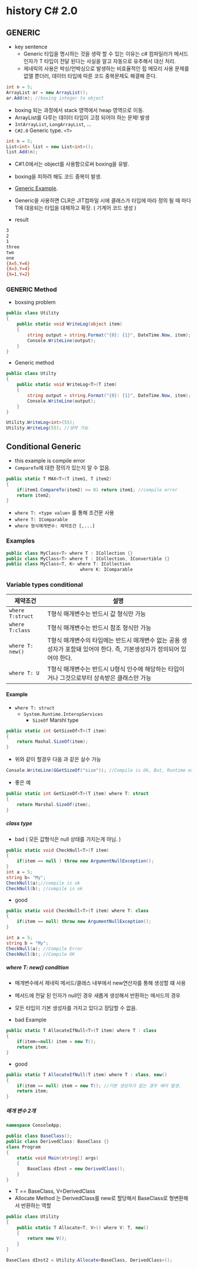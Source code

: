# history C# 2.0

## GENERIC

- key sentence  
  - Generic 타입을 명시하는 것을 생략 할 수 있는 이유는 c# 컴파일러가 메서드 인자가 T 타입이 전달 된다는 사실을 알고 자동으로 유추해서 대신 처리.  
  - 제네릭의 사용은 박싱/언박싱으로 발생하는 비효율적인 힙 메모리 사용 문제를 없앨 뿐더러, 데이터 타입에 따른 코드 중복문제도 해결해 준다.  

```csharp
int n = 5;
ArrayList ar = new ArrayList(); 
ar.Add(n); //boxing integer to object 
```

- boxing 되는 과정에서 stack 영역에서 heap 영역으로 이동.  
- ArrayList를 다루는 데이터 타입이 고정 되어야 하는 문제! 발생
- `IntArrayList`, `LongArrayList`, ... 
- `C#2.0` Generic type. `<T>`

```csharp
int n = 5;
List<int> list = new List<int>();
list.Add(n);
```

- C#1.0에서는 object를 사용함으로써 boxing을 유발. 
- boxing을 피하려 해도 코드 중복이 발생.  

- [Generic Example](./genericEx.cs). 
- Generic을 사용하면 CLR은 JIT컴파일 시에 클래스가 타입에 따라 정의 될 때 마다 T에 대응되는 타입을 대체하고 확장. ( 기계어 코드 생성 )
- result 

```sh
3
2
1
three
two
one
{X=5,Y=6}
{X=3,Y=4}
{X=1,Y=2}
```

### GENERIC Method

- boxsing problem

```csharp
public class Utility
{
    public static void WriteLog(object item)
    {
        string output = string.Format("{0}: {1}", DateTime.Now, item);
        Console.WriteLine(output);
    }
}
```

- Generic method

```csharp
public class Utilty
{
    public static void WriteLog<T>(T item)
    {
        string output = string.Format("{0}: {1}", DateTime.Now, item);
        Console.WriteLine(output);
    }
}
```

```csharp
Utility.WriteLog<int>(55);
Utility.WriteLog(55); //생략 가능 
```

## Conditional Generic 

- this example is compile error 
- `CompareTo`에 대한 정의가 있는지 알 수 없음.  

```csharp
public static T MAX<T>(T item1, T item2)
{
    if(item1.CompareTo(item2) >= 0) return item1; //compile error
    return item2;
}
```

- `where T: <type value>` 를 통해 조건문 사용
- `where T: IComparable`
- `where 형식매개변수: 제약조건 [,...]`

### Examples

```csharp
public class MyClass<T> where T : ICollection {}
public class MyClass<T> where T : ICollection, IConvertible {}
public class MyClass<T, K> where T: ICollection
                            where K: IComparable
```

### Variable types conditional 

|제약조건|설명|
|---|---|
|`where T:struct`|T형식 매개변수는 반드시 값 형식만 가능|
|`where T:class`|T형식 매개변수는 반드시 참조 형식만 가능|
|`where T: new()`|T형식 매개변수의 타입에는 반드시 매개변수 없는 공용 생성자가 포함돼 있어야 한다. 즉, 기본생성자가 정의되어 있어야 한다.|
|`where T: U`|T형식 매개변수는 반드시 U형식 인수에 해당하는 타입이거나 그것으로부터 상속받은 클래스만 가능|  

#### Example

- `where T: struct`
  - `System.Runtime.InteropServices`
    - `SizeOf` Marshl type

```csharp
public static int GetSizeOf<T>(T item)
{
    return Mashal.SizeOf(item);
}
```

- 위와 같이 할경우 다음 과 같은 실수 가능 

```csharp
Console.WriteLine(GGetSizeOf("size")); //Compile is Ok, But, Runtime execute error.  
```

- 좋은 예

```csharp
public static int GetSizeOf<T>(T item) where T: struct
{
    return Marshal.SizeOf(item);
}
```

##### class type

- bad ( 모든 값형식은 null 상태를 가지는게 아님. )

```csharp
public static void CheckNull<T>(T item)
{
    if(item == null ) throw new ArgumentNullException();
}
int a = 5;
string b= "My";
CheckNull(a);//compile is ok
CheckNull(b); //compile is ok
```

- good 

```csharp
public static void CheckNull<T>(T item) where T: class
{
    if(item == null) throw new ArgumentNullException();
}

int a = 5;
string b = "My";
CheckNull(a); //Compile Error
CheckNull(b); //Compile OK
```

##### where T: new() condition

- 매개변수에서 제네릭 메서드/클래스 내부에서 new연산자를 통해 생성할 떄 사용
- 메서드에 전달 된 인자가 null인 경우 새롭게 생성해서 반환하는 매서드의 경우 
- 모든 타입이 기본 생성자를 가지고 있다고 장담할 수 없음.  

- bad Example 

```csharp
public static T AllocateIfNull<T>(T item) where T : class
{
    if(item==null) item = new T();
    return item;
}
```

- good 

```csharp
public static T AllocateIfNull(T item) where T : class, new()
{
    if(item == null) item = new T(); //기본 생성자가 없는 경우 에러 발생. 
    return item;
}
```

##### 매개 변수 2개 

```csharp
namespace ConsoleApp;

public class BaseClass();
public class DerivedClass: BaseClass {}
class Program
{
    static void Main(string[] args)
    {
        BaseClass dInst = new DerivedClass();
    }
}
```

- T == BaseClass, V=DerivedClass 
- Allocate Method 는 DerivedClass를 new로 할당해서 BaseClass로 형변환해서 반환하는 역할 

```csharp
public class Utility
{
    public static T Allocate<T, V>() where V: T, new()
    {
        return new V();
    }
}

BaseClass dInst2 = Utility.Allocate<BaseClass, DerivedClass>();
```